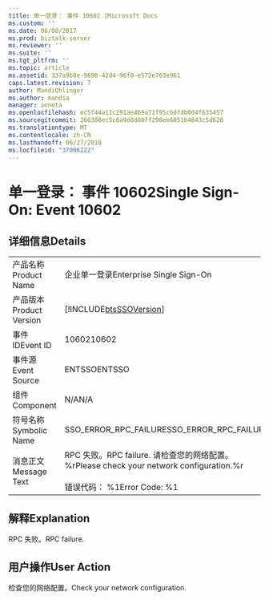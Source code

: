 ```yaml
---
title: 单一登录： 事件 10602 |Microsoft Docs
ms.custom: ''
ms.date: 06/08/2017
ms.prod: biztalk-server
ms.reviewer: ''
ms.suite: ''
ms.tgt_pltfrm: ''
ms.topic: article
ms.assetid: 337a9b8e-9690-42d4-96f0-e572e703e961
caps.latest.revision: 7
author: MandiOhlinger
ms.author: mandia
manager: anneta
ms.openlocfilehash: ec5f44a11c291ae4b9a71f95c6dfdb004f635457
ms.sourcegitcommit: 266308ec5c6a9d8d80ff298ee6051b4843c5d626
ms.translationtype: MT
ms.contentlocale: zh-CN
ms.lasthandoff: 06/27/2018
ms.locfileid: "37006222"
---
```

# <a name="single-sign-on-event-10602"></a><span data-ttu-id="c3521-102">单一登录： 事件 10602</span><span class="sxs-lookup"><span data-stu-id="c3521-102">Single Sign-On: Event 10602</span></span>
## <a name="details"></a><span data-ttu-id="c3521-103">详细信息</span><span class="sxs-lookup"><span data-stu-id="c3521-103">Details</span></span>  
  
|                 |                                                                                    |
|-----------------|------------------------------------------------------------------------------------|
|  <span data-ttu-id="c3521-104">产品名称</span><span class="sxs-lookup"><span data-stu-id="c3521-104">Product Name</span></span>   |                             <span data-ttu-id="c3521-105">企业单一登录</span><span class="sxs-lookup"><span data-stu-id="c3521-105">Enterprise Single Sign-On</span></span>                              |
| <span data-ttu-id="c3521-106">产品版本</span><span class="sxs-lookup"><span data-stu-id="c3521-106">Product Version</span></span> |             [!INCLUDE[btsSSOVersion](../includes/btsssoversion-md.md)]             |
|    <span data-ttu-id="c3521-107">事件 ID</span><span class="sxs-lookup"><span data-stu-id="c3521-107">Event ID</span></span>     |                                       <span data-ttu-id="c3521-108">10602</span><span class="sxs-lookup"><span data-stu-id="c3521-108">10602</span></span>                                        |
|  <span data-ttu-id="c3521-109">事件源</span><span class="sxs-lookup"><span data-stu-id="c3521-109">Event Source</span></span>   |                                       <span data-ttu-id="c3521-110">ENTSSO</span><span class="sxs-lookup"><span data-stu-id="c3521-110">ENTSSO</span></span>                                       |
|    <span data-ttu-id="c3521-111">组件</span><span class="sxs-lookup"><span data-stu-id="c3521-111">Component</span></span>    |                                        <span data-ttu-id="c3521-112">N/A</span><span class="sxs-lookup"><span data-stu-id="c3521-112">N/A</span></span>                                         |
|  <span data-ttu-id="c3521-113">符号名称</span><span class="sxs-lookup"><span data-stu-id="c3521-113">Symbolic Name</span></span>  |                               <span data-ttu-id="c3521-114">SSO_ERROR_RPC_FAILURE</span><span class="sxs-lookup"><span data-stu-id="c3521-114">SSO_ERROR_RPC_FAILURE</span></span>                                |
|  <span data-ttu-id="c3521-115">消息正文</span><span class="sxs-lookup"><span data-stu-id="c3521-115">Message Text</span></span>   | <span data-ttu-id="c3521-116">RPC 失败。</span><span class="sxs-lookup"><span data-stu-id="c3521-116">RPC failure.</span></span> <span data-ttu-id="c3521-117">请检查您的网络配置。%r</span><span class="sxs-lookup"><span data-stu-id="c3521-117">Please check your network configuration.%r</span></span><br /><br /> <span data-ttu-id="c3521-118">错误代码： %1</span><span class="sxs-lookup"><span data-stu-id="c3521-118">Error Code: %1</span></span> |
  
## <a name="explanation"></a><span data-ttu-id="c3521-119">解释</span><span class="sxs-lookup"><span data-stu-id="c3521-119">Explanation</span></span>  
 <span data-ttu-id="c3521-120">RPC 失败。</span><span class="sxs-lookup"><span data-stu-id="c3521-120">RPC failure.</span></span>  
  
## <a name="user-action"></a><span data-ttu-id="c3521-121">用户操作</span><span class="sxs-lookup"><span data-stu-id="c3521-121">User Action</span></span>  
 <span data-ttu-id="c3521-122">检查您的网络配置。</span><span class="sxs-lookup"><span data-stu-id="c3521-122">Check your network configuration.</span></span>